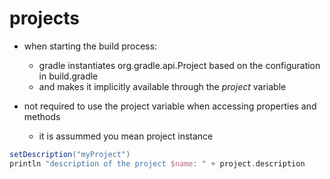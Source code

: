 # projects

- when starting the build process:
  - gradle instantiates org.gradle.api.Project based on the configuration in build.gradle
  - and makes it implicitly available through the *project* variable

- not required to use the project variable when accessing properties and methods
  - it is assummed you mean project instance


```groovy
setDescription("myProject")
println "description of the project $name: " + project.description
```
